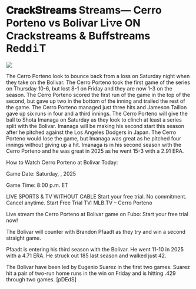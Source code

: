 # 𝐂𝐫𝐚𝐜𝐤𝐒𝐭𝐫𝐞𝐚𝐦𝐬 Streams— Cerro Porteno vs Bolivar Li𝚟e ON Crackstreams & Buffstreams Redd𝚒T  
  
  
[![](https://i.imgur.com/qSNzIqt.png)](https://movie.rssnews.media/ZUavQmm.php)  
  
The Cerro Porteno look to bounce back from a loss on Saturday night when they take on the Bolivar. The Cerro Porteno took the first game of the series on Thursday 10-6, but lost 8-1 on Friday and they are now 1-3 on the season. The Cerro Porteno scored the first run of the game in the top of the second, but gave up two in the bottom of the inning and trailed the rest of the game. The Cerro Porteno managed just three hits and Jameson Taillon gave up six runs in four and a third innings. The Cerro Porteno will give the ball to Shota Imanaga on Saturday as they look to clinch at least a series split with the Bolivar. Imanaga will be making his second start this season after he pitched against the Los Angeles Dodgers in Japan. The Cerro Porteno would lose the game, but Imanaga was great as he pitched four innings without giving up a hit. Imanaga is in his second season with the Cerro Porteno and he was great in 2025 as he went 15-3 with a 2.91 ERA.

How to Watch Cerro Porteno at Bolivar Today:

Game Date: Saturday, , 2025

Game Time: 8:00 p.m. ET

LIVE SPORTS & TV WITHOUT CABLE
Start your free trial. No commitment. Cancel anytime.
Start Free Trial
TV: MLB.TV – Cerro Porteno

Live stream the Cerro Porteno at Bolivar game on Fubo: Start your free trial now!

The Bolivar will counter with Brandon Pfaadt as they try and win a second straight game.

Pfaadt is entering his third season with the Bolivar. He went 11-10 in 2025 with a 4.71 ERA. He struck out 185 last season and walked just 42.

The Bolivar have been led by Eugenio Suarez in the first two games. Suarez hit a pair of two-run home runs in the win on Friday and is hitting .429 through two games. [pDEdS]